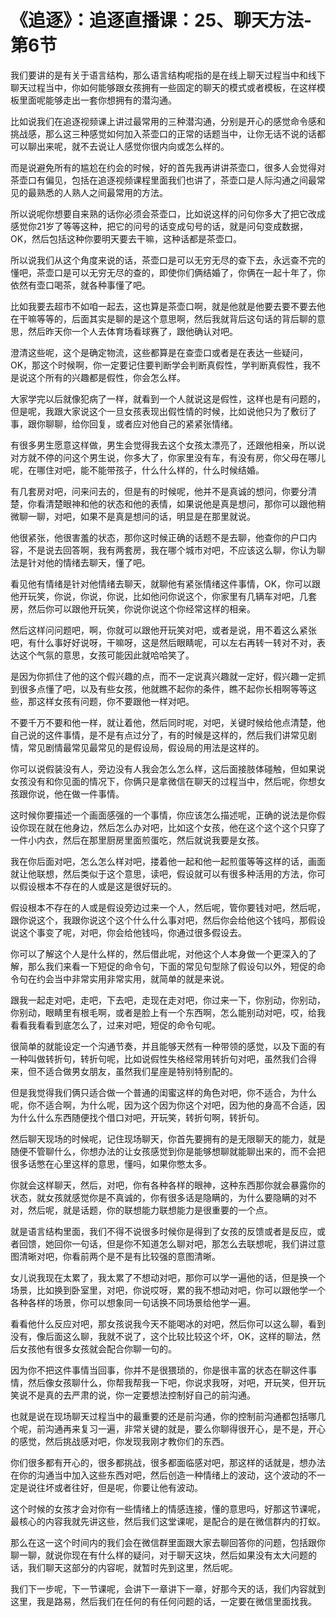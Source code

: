 # 《追逐》：追逐直播课：25、聊天方法-第6节

我们要讲的是有关于语言结构，那么语言结构呢指的是在线上聊天过程当中和线下聊天过程当中，你如何能够跟女孩拥有一些固定的聊天的模式或者模板，在这样模板里面呢能够走出一套你想拥有的潜沟通。

比如说我们在追逐视频课上讲过最常用的三种潜沟通，分别是开心的感觉命令感和挑战感，那么这三种感觉如何加入茶壶口的正常的话题当中，让你无话不说的话都可以聊出来呢，就不去说让人感觉你很内向或怎么样的。

而是说避免所有的尴尬在约会的时候，好的首先我再讲讲茶壶口，很多人会觉得对茶壶口有偏见，包括在追逐视频课程里面我们也讲了，茶壶口是人际沟通之间最常见的最熟悉的人熟人之间最常用的方法。

所以说呢你想要自来熟的话你必须会茶壶口，比如说这样的问句你多大了把它改成感觉你21岁了等等这种，把它的问号的话变成句号的话，就是问句变成数据，OK，然后包括这种你要明天要去干嘛，这种话都是茶壶口。

所以说我们从这个角度来说的话，茶壶口是可以无穷无尽的查下去，永远查不完的懂吧，茶壶口是可以无穷无尽的查的，即使你们俩结婚了，你俩在一起十年了，你依然有壶口喝茶，就各种事懂了吧。

比如我要去超市不如咱一起去，这也算是茶壶口啊，就是他就是他要去要不要去他在干嘛等等的，后面其实是聊的是这个意思啊，然后我就背后这句话的背后聊的意思，然后昨天你一个人去体育场看球赛了，跟他确认对吧。

澄清这些呢，这个是确定物流，这些都算是在查壶口或者是在表达一些疑问，OK，那这个时候啊，你一定要记住要判断学会判断真假性，学判断真假性，我不是说这个所有的兴趣都是假性，你会怎么样。

大家学完以后就像犯病了一样，就看到一个人就说这是假性，这样也是有问题的，但是呢，我跟大家说这个一旦女孩表现出假性情的时候，比如说他只为了敷衍了事，跟你聊聊，给你回复，或者应对他自己的紧紧张情绪。

有很多男生愿意这样做，男生会觉得我去这个女孩太漂亮了，还跟他相亲，所以说对方就不停的问这个男生说，你多大了，你家里没有车，有没有房，你父母在哪儿呢，在哪住对吧，能不能带孩子，什么什么样的，什么时候结婚。

有几套房对吧，问来问去的，但是有的时候呢，他并不是真诚的想问，你要分清楚，你看清楚眼神和他的状态和他的表情，如果说他是真是想问，那你可以跟他稍微聊一聊，对吧，如果不是真是想问的话，明显是在那里就说。

他很紧张，他很害羞的状态，那你这时候正确的话题不是去聊，他查你的户口内容，不是说去回答啊，我有两套房，我在哪个城市对吧，不应该这么聊，你认为聊法是针对他的情绪去聊天，懂了吧。

看见他有情绪是针对他情绪去聊天，就聊他有紧张情绪这件事情，OK，你可以跟他开玩笑，你说，你说，你说，比如他问你说这个，你家里有几辆车对吧，几套房，然后你可以跟他开玩笑，你说你说这个你经常这样的相亲。

然后这样问问题吧，啊，你就可以跟他开玩笑对吧，或者是说，用不着这么紧张吧，有什么事好好说呀，干嘛呀，这是然后眼睛呢，可以左右再转一转对不对，表达这个气氛的意思，女孩可能因此就哈哈笑了。

是因为你抓住了他的这个假兴趣的点，而不一定说真兴趣就一定好，假兴趣一定抓到很多点懂了吧，以及有些女孩，他就瞧不起你的条件，瞧不起你长相啊等等这些，那这样女孩有问题，你不要跟他一样对吧。

不要千万不要和他一样，就让着他，然后同时呢，对吧，关键时候给他点清楚，他自己说的这件事情，是不是有点过分了，有的时候是这样的，然后我们讲常见剧情，常见剧情最常见最常见的是假设局，假设局的用法是这样的。

你可以说假装没有人，旁边没有人我会怎么怎么样，这后面接肢体碰触，但如果说女孩没有和你见面的情况下，你俩只是拿微信在聊天的过程当中，然后呢，你想女孩跟你说，他在做一件事情。

这时候你要描述一个画面感强的一个事情，你应该怎么描述呢，正确的说法是你假设你现在就在他身边，然后怎么办对吧，比如这个女孩，他在这个这个这个只穿了一件小内衣，然后在那里厨房里面煎蛋吃，然后就说我要是女孩。

我在你后面对吧，怎么怎么样对吧，搂着他一起和他一起煎蛋等等这样的话，画面就让他联想，然后类似于这个意思，读吧，假设就可以有很多种活用的方法，你可以假设根本不存在的人或是这是很好玩的。

假设根本不存在的人或是假设旁边过来一个人，然后呢，管你要钱对吧，然后呢，跟你说这个，我跟你说这个这个什么什么事对吧，然后你会给他这个钱吗，那假设说这个事变了呢，对吧，你会给他钱吗，你通过很多假设去。

你可以了解这个人是什么样的，然后借此呢，对他这个人本身做一个更深入的了解，那么我们来看一下短促的命令句，下面的常见句型除了假设句以外，短促的命令句在约会当中非常实用非常实用，就简单的就是来说。

跟我一起走对吧，走吧，下去吧，走现在走对吧，你过来一下，你别动，你别动，你别动，眼睛里有根毛啊，或者是脸上有一个东西啊，怎么能别动对吧，哎，给我看看我看看到底怎么了，过来对吧，短促的命令句呢。

很简单的就能设定一个沟通节奏，并且能够天然有一种带领的感觉，以及下面的有一种叫做转折句，转折句呢，比如说假性失格经常用转折句对吧，虽然我们合得来，但不适合做男女朋友，虽然我们星座是特别特别配的。

但是我觉得我们俩只适合做一个普通的闺蜜这样的角色对吧，你不适合，为什么呢，你不适合啊，为什么呢，因为这个因为你这个对吧，因为他的身高不合适，因为什么什么东西随便找个借口对吧，开玩笑，转折句啊，转折句。

然后聊天现场的时候呢，记住现场聊天，你首先要拥有的是无限聊天的能力，就是随便不管聊什么，你想办法的让女孩感觉到你是能够想聊就能聊出来的，而不会把很多话憋在心里这样的意思，懂吗，如果你憋太多。

你就会这样聊天，然后，对吧，你有各种各样的眼神，这种东西那你就会暴露你的状态，就女孩就感觉你是不真诚的，你有很多话是隐瞒的，为什么要隐瞒的对不对，然后呢，就是话题，你的联想能力联想能力是很重要的一个点。

就是语言结构里面，我们不得不说很多时候你是得到了女孩的反馈或者是反应，或者回馈，她回你一句话，但是你不知道怎么聊对吧，那怎么去联想呢，我们讲过意图清晰对吧，你看前两个是不是有比较强的意图清晰。

女儿说我现在太累了，我太累了不想动对吧，那你可以学一遍他的话，但是换一个场景，比如换到卧室里，对吧，你说哎呀，累的我不想动对吧，你可以跟他学一个各种各样的场景，你可以想象同一句话换不同场景给他学一遍。

看看他什么反应对吧，那女孩说我今天不能喝冰的对吧，然后你可以这么聊，看到没有，像后面这么聊，我就不说了，这个比较比较这个坏，OK，这样的聊法，然后女孩他有很多女孩就会配合你聊一句的。

因为你不把这件事情当回事，你并不是很猥琐的，你是很丰富的状态在聊这件事情，然后像女孩聊什么，你帮我帮我一下吧，你说求我呀，对吧，开玩笑，但开玩笑说不是真的去严肃的说，你一定要想法控制好自己的前沟通。

也就是说在现场聊天过程当中的最重要的还是前沟通，你的控制前沟通都包括哪几个呢，前沟通再来复习一遍，非常关键的就是，要么你聊得很开心，是不是，开心的感觉，然后挑战感对吧，你发现我刚才教你们的东西。

你们很多都有开心的，很多都挑战，很多都面临感对吧，那这样的话就是，想办法在你的沟通当中加入这些东西对吧，然后创造一种情绪上的波动，这个波动的不一定是说往坏或者往好，但是呢，你要让他有波动。

这个时候的女孩才会对你有一些情绪上的情感连接，懂的意思吗，好那这节课呢，最核心的内容我就先讲这些，然后我们这堂课呢，是配合的是在微信群内的打蚁。

那么在这一这个时间内的我们会在微信群里面跟大家去聊回答你的问题，包括跟你聊一聊，就说你现在有什么样的疑问，对于聊天这块，然后如果没有太大问题的话，我们聊天这部分的内容呢，就暂时先到这里，然后呢。

我们下一步呢，下一节课呢，会讲下一章讲下一章，好那今天的话，我们内容就到这里，我是路易，然后我们在任何的有任何问题的话，一定要在微信里面找我。

